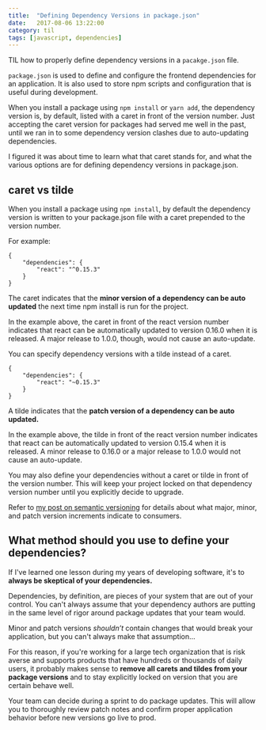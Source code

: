 ```yaml
---
title:  "Defining Dependency Versions in package.json"
date:   2017-08-06 13:22:00
category: til
tags: [javascript, dependencies]
---
```


TIL how to properly define dependency versions in a `pacakge.json` file.

`package.json` is used to define and configure the frontend dependencies for an application. It is also used to store npm scripts and configuration that is useful during development.

When you install a package using `npm install` or `yarn add`, the dependency version is, by default, listed with a caret in front of the version number. Just accepting the caret version for packages had served me well in the past, until we ran in to some dependency version clashes due to auto-updating dependencies.

I figured it was about time to learn what that caret stands for, and what the various options are for defining dependency versions in package.json.

## caret vs tilde

When you install a package using `npm install`, by default the dependency version is written to your package.json file with a caret prepended to the version number.

For example:
```
{
    "dependencies": {
        "react": "^0.15.3"
    }
}
```

The caret indicates that the **minor version of a dependency can be auto updated** the next time npm install is run for the project.

In the example above, the caret in front of the react version number indicates that react can be automatically updated to version 0.16.0 when it is released. A major release to 1.0.0, though, would not cause an auto-update.

You can specify dependency versions with a tilde instead of a caret.

```
{
    "dependencies": {
        "react": "~0.15.3"
    }
}
```

A tilde indicates that the **patch version of a dependency can be auto updated.**

In the example above, the tilde in front of the react version number indicates that react can be automatically updated to version 0.15.4 when it is released. A minor release to 0.16.0 or a major release to 1.0.0 would not cause an auto-update.

You may also define your dependencies without a caret or tilde in front of the version number. This will keep your project locked on that dependency version number until you explicitly decide to upgrade.

Refer to [my post on semantic versioning][sem] for details about what major, minor, and patch version increments indicate to consumers.

## What method should you use to define your dependencies?

If I've learned one lesson during my years of developing software, it's to **always be skeptical of your dependencies.**

Dependencies, by definition, are pieces of your system that are out of your control. You can't always assume that your dependency authors are putting in the same level of rigor around package updates that your team would.

Minor and patch versions *shouldn’t* contain changes that would break your application, but you can't always make that assumption...

For this reason, if you're working for a large tech organization that is risk averse and supports products that have hundreds or thousands of daily users, it probably makes sense to **remove all carets and tildes from your package versions** and to stay explicitly locked on version that you are certain behave well.

Your team can decide during a sprint to do package updates. This will allow you to thoroughly review patch notes and confirm proper application behavior before new versions go live to prod.

[sem]: /til/2017-07-03-semantic-versioning/

